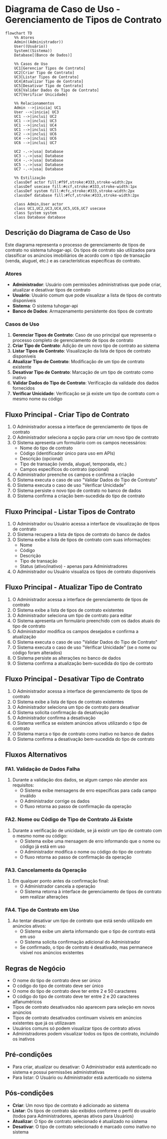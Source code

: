 # Diagrama de Caso de Uso - Gerenciamento de Tipos de Contrato

```mermaid
flowchart TD
    %% Atores
    Admin((Administrador))
    User((Usuário))
    System((Sistema))
    Database[(Banco de Dados)]
    
    %% Casos de Uso
    UC1[Gerenciar Tipos de Contrato]
    UC2[Criar Tipo de Contrato]
    UC3[Listar Tipos de Contrato]
    UC4[Atualizar Tipo de Contrato]
    UC5[Desativar Tipo de Contrato]
    UC6[Validar Dados do Tipo de Contrato]
    UC7[Verificar Unicidade]
    
    %% Relacionamentos
    Admin -->|inicia| UC1
    User -->|inicia| UC3
    UC1 -->|inclui| UC2
    UC1 -->|inclui| UC3
    UC1 -->|inclui| UC4
    UC1 -->|inclui| UC5
    UC2 -->|inclui| UC6
    UC4 -->|inclui| UC6
    UC6 -->|inclui| UC7
    
    UC2 -.->|usa| Database
    UC3 -.->|usa| Database
    UC4 -.->|usa| Database
    UC5 -.->|usa| Database
    UC7 -.->|usa| Database
    
    %% Estilização
    classDef actor fill:#f9f,stroke:#333,stroke-width:2px
    classDef usecase fill:#ccf,stroke:#333,stroke-width:1px
    classDef system fill:#cfc,stroke:#333,stroke-width:2px
    classDef database fill:#fcf,stroke:#333,stroke-width:2px
    
    class Admin,User actor
    class UC1,UC2,UC3,UC4,UC5,UC6,UC7 usecase
    class System system
    class Database database
```

## Descrição do Diagrama de Caso de Uso

Este diagrama representa o processo de gerenciamento de tipos de contrato no sistema tuhogar-api. Os tipos de contrato são utilizados para classificar os anúncios imobiliários de acordo com o tipo de transação (venda, aluguel, etc.) e as características específicas do contrato.

### Atores
- **Administrador**: Usuário com permissões administrativas que pode criar, atualizar e desativar tipos de contrato
- **Usuário**: Usuário comum que pode visualizar a lista de tipos de contrato disponíveis
- **Sistema**: O sistema tuhogar-api
- **Banco de Dados**: Armazenamento persistente dos tipos de contrato

### Casos de Uso
1. **Gerenciar Tipos de Contrato**: Caso de uso principal que representa o processo completo de gerenciamento de tipos de contrato
2. **Criar Tipo de Contrato**: Adição de um novo tipo de contrato ao sistema
3. **Listar Tipos de Contrato**: Visualização da lista de tipos de contrato disponíveis
4. **Atualizar Tipo de Contrato**: Modificação de um tipo de contrato existente
5. **Desativar Tipo de Contrato**: Marcação de um tipo de contrato como inativo
6. **Validar Dados do Tipo de Contrato**: Verificação da validade dos dados fornecidos
7. **Verificar Unicidade**: Verificação se já existe um tipo de contrato com o mesmo nome ou código

## Fluxo Principal - Criar Tipo de Contrato

1. O Administrador acessa a interface de gerenciamento de tipos de contrato
2. O Administrador seleciona a opção para criar um novo tipo de contrato
3. O Sistema apresenta um formulário com os campos necessários:
   - Nome do tipo de contrato
   - Código (identificador único para uso em APIs)
   - Descrição (opcional)
   - Tipo de transação (venda, aluguel, temporada, etc.)
   - Campos específicos do contrato (opcional)
4. O Administrador preenche os campos e confirma a criação
5. O Sistema executa o caso de uso "Validar Dados do Tipo de Contrato"
6. O Sistema executa o caso de uso "Verificar Unicidade"
7. O Sistema persiste o novo tipo de contrato no banco de dados
8. O Sistema confirma a criação bem-sucedida do tipo de contrato

## Fluxo Principal - Listar Tipos de Contrato

1. O Administrador ou Usuário acessa a interface de visualização de tipos de contrato
2. O Sistema recupera a lista de tipos de contrato do banco de dados
3. O Sistema exibe a lista de tipos de contrato com suas informações:
   - Nome
   - Código
   - Descrição
   - Tipo de transação
   - Status (ativo/inativo) - apenas para Administradores
4. O Administrador ou Usuário visualiza os tipos de contrato disponíveis

## Fluxo Principal - Atualizar Tipo de Contrato

1. O Administrador acessa a interface de gerenciamento de tipos de contrato
2. O Sistema exibe a lista de tipos de contrato existentes
3. O Administrador seleciona um tipo de contrato para editar
4. O Sistema apresenta um formulário preenchido com os dados atuais do tipo de contrato
5. O Administrador modifica os campos desejados e confirma a atualização
6. O Sistema executa o caso de uso "Validar Dados do Tipo de Contrato"
7. O Sistema executa o caso de uso "Verificar Unicidade" (se o nome ou código foram alterados)
8. O Sistema persiste as alterações no banco de dados
9. O Sistema confirma a atualização bem-sucedida do tipo de contrato

## Fluxo Principal - Desativar Tipo de Contrato

1. O Administrador acessa a interface de gerenciamento de tipos de contrato
2. O Sistema exibe a lista de tipos de contrato existentes
3. O Administrador seleciona um tipo de contrato para desativar
4. O Sistema solicita confirmação da desativação
5. O Administrador confirma a desativação
6. O Sistema verifica se existem anúncios ativos utilizando o tipo de contrato
7. O Sistema marca o tipo de contrato como inativo no banco de dados
8. O Sistema confirma a desativação bem-sucedida do tipo de contrato

## Fluxos Alternativos

### FA1. Validação de Dados Falha
1. Durante a validação dos dados, se algum campo não atender aos requisitos:
   - O Sistema exibe mensagens de erro específicas para cada campo inválido
   - O Administrador corrige os dados
   - O fluxo retorna ao passo de confirmação da operação

### FA2. Nome ou Código de Tipo de Contrato Já Existe
1. Durante a verificação de unicidade, se já existir um tipo de contrato com o mesmo nome ou código:
   - O Sistema exibe uma mensagem de erro informando que o nome ou código já está em uso
   - O Administrador modifica o nome ou código do tipo de contrato
   - O fluxo retorna ao passo de confirmação da operação

### FA3. Cancelamento da Operação
1. Em qualquer ponto antes da confirmação final:
   - O Administrador cancela a operação
   - O Sistema retorna à interface de gerenciamento de tipos de contrato sem realizar alterações

### FA4. Tipo de Contrato em Uso
1. Ao tentar desativar um tipo de contrato que está sendo utilizado em anúncios ativos:
   - O Sistema exibe um alerta informando que o tipo de contrato está em uso
   - O Sistema solicita confirmação adicional do Administrador
   - Se confirmado, o tipo de contrato é desativado, mas permanece visível nos anúncios existentes

## Regras de Negócio

- O nome do tipo de contrato deve ser único
- O código do tipo de contrato deve ser único
- O nome do tipo de contrato deve ter entre 2 e 50 caracteres
- O código do tipo de contrato deve ter entre 2 e 20 caracteres alfanuméricos
- Tipos de contrato desativados não aparecem para seleção em novos anúncios
- Tipos de contrato desativados continuam visíveis em anúncios existentes que já os utilizavam
- Usuários comuns só podem visualizar tipos de contrato ativos
- Administradores podem visualizar todos os tipos de contrato, incluindo os inativos

## Pré-condições

- Para criar, atualizar ou desativar: O Administrador está autenticado no sistema e possui permissões administrativas
- Para listar: O Usuário ou Administrador está autenticado no sistema

## Pós-condições

- **Criar**: Um novo tipo de contrato é adicionado ao sistema
- **Listar**: Os tipos de contrato são exibidos conforme o perfil do usuário (todos para Administradores, apenas ativos para Usuários)
- **Atualizar**: O tipo de contrato selecionado é atualizado no sistema
- **Desativar**: O tipo de contrato selecionado é marcado como inativo no sistema
